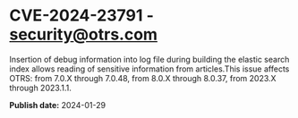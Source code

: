 # CVE-2024-23791 - security@otrs.com

Insertion of debug information into log file during building the elastic search index allows reading of sensitive information from articles.This issue affects OTRS: from 7.0.X through 7.0.48, from 8.0.X through 8.0.37, from 2023.X through 2023.1.1.



**Publish date:** 2024-01-29
